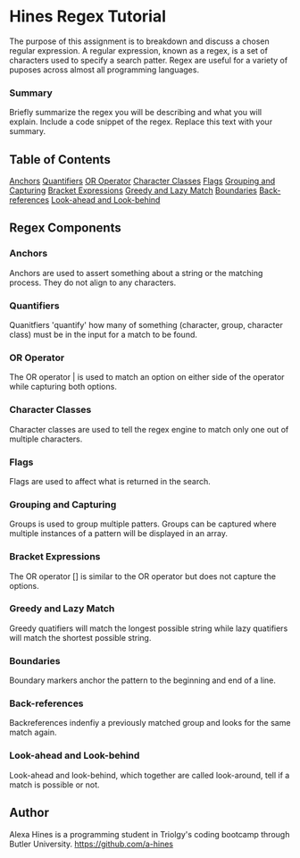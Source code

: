 # Hines Regex Tutorial
The purpose of this assignment is to breakdown and discuss a chosen regular expression. A regular expression, known as a regex, is a set of characters used to specify a search patter. Regex are useful for a variety of puposes across almost all programming languages. 

### Summary
Briefly summarize the regex you will be describing and what you will explain. Include a code snippet of the regex. Replace this text with your summary.

## Table of Contents
[Anchors](#anchors)
[Quantifiers](#quantifiers)
[OR Operator](#or-operator)
[Character Classes](#character-classes)
[Flags](#flags)
[Grouping and Capturing](#grouping-and-capturing)
[Bracket Expressions](#bracket-expressions)
[Greedy and Lazy Match](#greedy-and-lazy-match)
[Boundaries](#boundaries)
[Back-references](#back-references)
[Look-ahead and Look-behind](#look-ahead-and-look-behind)

## Regex Components
### Anchors
Anchors are used to assert something about a string or the matching process. They do not align to any characters. 

### Quantifiers
Quanitfiers 'quantify' how many of something (character, group, character class) must be in the input for a match to be found. 

### OR Operator
The OR operator | is used to match an option on either side of the operator while capturing both options. 

### Character Classes
Character classes are used to tell the regex engine to match only one out of multiple characters.

### Flags
Flags are used to affect what is returned in the search. 

### Grouping and Capturing
Groups is used to group multiple patters. Groups can be captured where multiple instances of a pattern will be displayed in an array. 

### Bracket Expressions
The OR operator [] is similar to the OR operator but does not capture the options. 

### Greedy and Lazy Match
Greedy quatifiers will match the longest possible string while lazy quatifiers will match the shortest possible string. 

### Boundaries
Boundary markers anchor the pattern to the beginning and end of a line.

### Back-references
Backreferences indenfiy a previously matched group and looks for the same match again. 

### Look-ahead and Look-behind
Look-ahead and look-behind, which together are called look-around, tell if a match is possible or not.

## Author
Alexa Hines is a programming student in Triolgy's coding bootcamp through Butler University.
https://github.com/a-hines 
